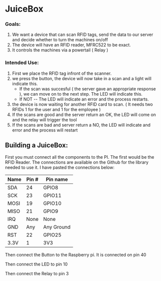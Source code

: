 # JuiceBox

### Goals:
1. We want a device that can scan RFID tags, send the data to our server and decide whether to turn the machines on/off
2. The device will have an RFID reader, MFRC522 to be exact.
3. It controls the machines via a powertail ( Relay )

### Intended Use:
1. First we place the RFID tag infront of the scanner.
2. we press the button, the device will now take in a scan and a light will indicate this.
    * If the scan was succesful ( the server gave an appropriate response ), we can move on to the next step. The LED will indicate this.
    * If NOT -- The LED will indicate an error and the process restarts.
3. the device is now waiting for another RFID card to scan. ( It needs two RFIDs 1 for the user and 1 for the employee )
4. If the scans are good and the server return an OK, the LED will come on and the relay will trigger the tool
5. If the scans are bad and server return a NO, the LED will indicate and error and the process will restart

## Building a JuiceBox:

First you must connect all the components to the PI. The first would be the RFID Reader. The connections are available on the Github for the library needed to use it. I have pasted the connections below:
	
|Name | Pin #  | Pin name     |
| --- | ------ | ------       |
|SDA  |  24    |	GPIO8       |
|SCK  |	23    |	GPIO11      |
|MOSI	|  19	   |  GPIO10      |
|MISO	|  21    |	GPIO9       |
|IRQ	|  None	|  None        |
|GND	|  Any   |	Any Ground  |
|RST	|  22    |	GPIO25      |
|3.3V	|  1     |	3V3         |

Then connect the Button to the Raspberry pi. It is connected on pin 40

Then connect the LED to pin 10

Then connect the Relay to pin 3
